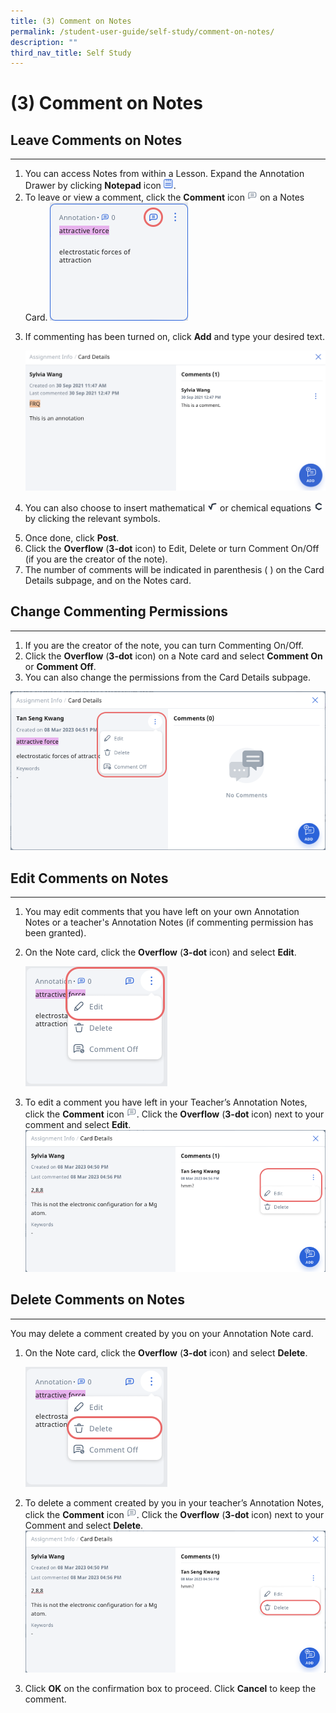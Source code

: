 ```yaml
---
title: (3) Comment on Notes
permalink: /student-user-guide/self-study/comment-on-notes/
description: ""
third_nav_title: Self Study
---
```

<h1 id="-3-comment-on-notes">(3) Comment on Notes</h1>
<h2 id="leave-comments-on-notes">Leave Comments on Notes</h2>
<hr>
<ol>
<li>You can access Notes from within a Lesson. Expand the Annotation Drawer by clicking <strong>Notepad</strong> icon <img style="width:1rem; display: inline;" src="/images/Icons/Note.svg">.</li>
<li>To leave or view a comment, click the <strong>Comment</strong> icon <img style="width:1rem; display: inline;" src="/images/Icons/Comment.svg"> on a Notes Card. <img src="/images/1Student/SS-Notes.png"></li>
<li><p>If commenting has been turned on, click <strong>Add</strong> and type your desired text.</p>
<p> <img src="/images/1Student/SS-Notes6.png"></p>
</li>
<li><p>You can also choose to insert mathematical <img style="width:1rem; display: inline;" src="/images/Icons/MathType.svg"> or chemical equations <img style="width:1rem; display: inline;" src="/images/Icons/ChemType.svg"> by clicking the relevant symbols.</p>
</li>
<li>Once done, click <strong>Post</strong>.</li>
<li>Click the <strong>Overflow</strong> (<strong>3-dot</strong> icon) to Edit, Delete or turn Comment On/Off (if you are the creator of the note).</li>
<li>The number of comments will be indicated in parenthesis ( ) on the Card Details subpage, and on the Notes card.</li>
</ol>
<h2 id="change-commenting-permissions">Change Commenting Permissions</h2>
<hr>
<ol>
<li>If you are the creator of the note, you can turn Commenting On/Off.</li>
<li>Click the <strong>Overflow</strong> (<strong>3-dot</strong> icon) on a Note card and select <strong>Comment On</strong> or <strong>Comment Off</strong>.</li>
<li>You can also change the permissions from the Card Details subpage.</li>
</ol>
<p><img src="/images/1Student/SS-Notes1.png"></p>
<h2 id="-edit-comments-on-notes-">Edit Comments on Notes</h2>
<hr>
<ol>
<li>You may edit comments that you have left on your own Annotation Notes or a teacher's Annotation Notes (if commenting permission has been granted).</li>
<li><p>On the Note card, click the <strong>Overflow</strong> (<strong>3-dot</strong> icon) and select <strong>Edit</strong>. </p>
<p> <img src="/images/1Student/SS-Notes2.png"></p>
</li>
<li><p>To edit a comment you have left in your Teacher’s Annotation Notes, click the <strong>Comment</strong> icon <img style="width:1rem; display: inline;" src="/images/Icons/Comment.svg">. Click the <strong>Overflow</strong> (<strong>3-dot</strong> icon) next to your comment and select <strong>Edit</strong>.<img src="/images/1Student/SS-Notes3.png"></p>
</li>
</ol>
<h2 id="-delete-comments-on-notes-">Delete Comments on Notes</h2>
<hr>
<p>You may delete a comment created by you on your Annotation Note card.</p>
<ol>
<li><p>On the Note card, click the <strong>Overflow</strong> (<strong>3-dot</strong> icon) and select <strong>Delete</strong>. </p>
<p> <img src="/images/1Student/SS-Notes4.png"></p>
</li>
<li><p>To delete a comment created by you in your teacher’s Annotation Notes, click the <strong>Comment</strong> icon <img style="width:1rem; display: inline;" src="/images/Icons/Comment.svg">. Click the <strong>Overflow</strong> (<strong>3-dot</strong> icon) next to your Comment and select <strong>Delete</strong>. <img src="/images/1Student/SS-Notes5.png"></p>
</li>
<li>Click <strong>OK</strong> on the confirmation box to proceed. Click <strong>Cancel</strong> to keep the comment.</li>
</ol>